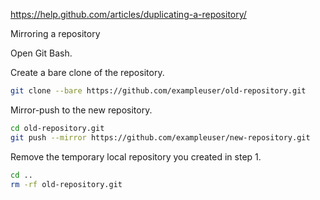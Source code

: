 https://help.github.com/articles/duplicating-a-repository/

Mirroring a repository

Open Git Bash.

Create a bare clone of the repository.

```bash
git clone --bare https://github.com/exampleuser/old-repository.git
```
Mirror-push to the new repository.

```bash
cd old-repository.git
git push --mirror https://github.com/exampleuser/new-repository.git
```
Remove the temporary local repository you created in step 1.

```bash
cd ..
rm -rf old-repository.git
```
